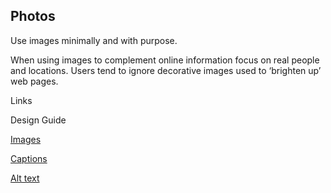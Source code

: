 ---
---
## Photos

Use images minimally and with purpose.

When using images to complement online information focus on real people and locations. Users tend to ignore decorative images used to ‘brighten up’ web pages.

Links

Design Guide

[Images](/_entries/2016-05-04-images.md "Images")

[Captions](/_entries/2016-05-04-captions.md "Captions")

[Alt text](/_entries/2016-05-04-alt-text.md "Alt text")
